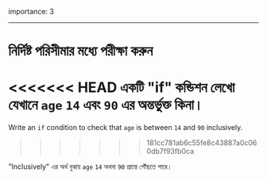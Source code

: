 importance: 3

---

# নির্দিষ্ট পরিসীমার মধ্যে পরীক্ষা করুন

<<<<<<< HEAD
একটি "if" কন্ডিশন লেখো যেখানে `age` `14` এবং `90` এর অন্তর্ভুক্ত কিনা।
=======
Write an `if` condition to check that `age` is between `14` and `90` inclusively.
>>>>>>> 181cc781ab6c55fe8c43887a0c060db7f93fb0ca

"Inclusively" এর অর্থ বুঝায় `age` `14` অথবা `90` প্রান্তে পৌঁছতে পারে।

